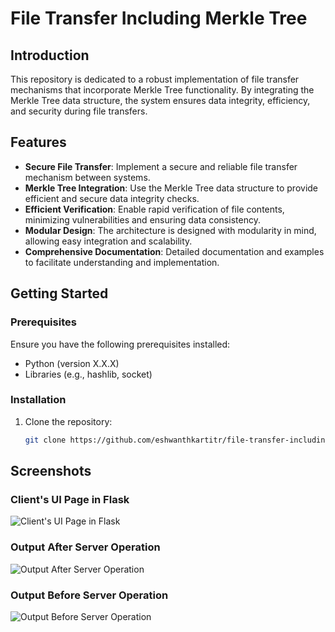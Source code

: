 # File Transfer Including Merkle Tree

## Introduction

This repository is dedicated to a robust implementation of file transfer mechanisms that incorporate Merkle Tree functionality. By integrating the Merkle Tree data structure, the system ensures data integrity, efficiency, and security during file transfers.

## Features

- **Secure File Transfer**: Implement a secure and reliable file transfer mechanism between systems.
- **Merkle Tree Integration**: Use the Merkle Tree data structure to provide efficient and secure data integrity checks.
- **Efficient Verification**: Enable rapid verification of file contents, minimizing vulnerabilities and ensuring data consistency.
- **Modular Design**: The architecture is designed with modularity in mind, allowing easy integration and scalability.
- **Comprehensive Documentation**: Detailed documentation and examples to facilitate understanding and implementation.

## Getting Started

### Prerequisites

Ensure you have the following prerequisites installed:

- Python (version X.X.X)
- Libraries (e.g., hashlib, socket)

### Installation

1. Clone the repository:

   ```bash
   git clone https://github.com/eshwanthkartitr/file-transfer-including-Merkle-tree.git

## Screenshots

### Client's UI Page in Flask

![Client's UI Page in Flask](./client-ui.png)

### Output After Server Operation

![Output After Server Operation](./op-after-se.png)

### Output Before Server Operation

![Output Before Server Operation](./op-bef-se.png)
